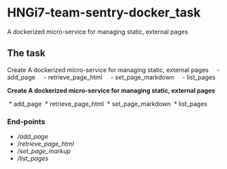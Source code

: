 # HNGi7-team-sentry-docker_task
 A dockerized micro-service for managing static, external pages

## The task
 Create A dockerized micro-service for managing static, external pages
    - add_page
    - retrieve_page_html
    - set_page_markdown
    - list_pages
    
**Create A dockerized micro-service for managing static, external pages**

 * add_page
 * retrieve_page_html
 * set_page_markdown
 * list_pages


### End-points

 * */add_page*
 * */retrieve_page_html*
 * */set_page_markup*
 * */list_pages*

